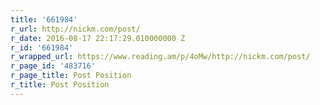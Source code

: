 ```yaml
---
title: '661984'
r_url: http://nickm.com/post/
r_date: 2016-08-17 22:17:29.010000000 Z
r_id: '661984'
r_wrapped_url: https://www.reading.am/p/4oMw/http://nickm.com/post/
r_page_id: '483716'
r_page_title: Post Position
r_title: Post Position
---
```


